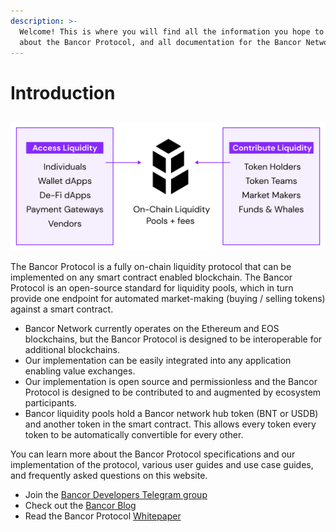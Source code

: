 ```yaml
---
description: >-
  Welcome! This is where you will find all the information you hope to learn
  about the Bancor Protocol, and all documentation for the Bancor Network.
---
```


# Introduction

## 

![](../.gitbook/assets/graph-3-1.png)

The Bancor Protocol is a fully on-chain liquidity protocol that can be implemented on any smart contract enabled blockchain. The Bancor Protocol is an open-source standard for liquidity pools, which in turn provide one endpoint for automated market-making \(buying / selling tokens\) against a smart contract. 

* Bancor Network currently operates on the Ethereum and EOS blockchains, but the Bancor Protocol is designed to be interoperable for additional blockchains. 
* Our implementation can be easily integrated into any application enabling value exchanges. 
* Our implementation is open source and permissionless and the Bancor Protocol is designed to be contributed to and augmented by ecosystem participants. 
* Bancor liquidity pools hold a Bancor network hub token \(BNT or USDB\) and another token in the smart contract. This allows every token every token to be automatically convertible for every other. 

You can learn more about the Bancor Protocol specifications and our implementation of the protocol, various user guides and use case guides, and frequently asked questions on this website.

* Join the [Bancor Developers Telegram group](https://t.me/BancorDevelopers) 
* Check out the [Bancor Blog](https://blog.bancor.network/) 
* Read the Bancor Protocol [Whitepaper](https://storage.googleapis.com/website-bancor/2018/04/01ba8253-bancor_protocol_whitepaper_en.pdf)

